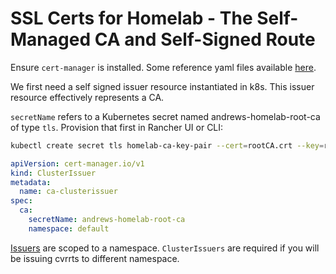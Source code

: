 # SSL Certs for Homelab - The Self-Managed CA and Self-Signed Route

Ensure `cert-manager` is installed. Some reference yaml files available [here](https://github.com/ChristianLempa/boilerplates/tree/main/kubernetes/certmanager).

We first need a self signed issuer resource instantiated in k8s. This issuer resource effectively represents a CA.

`secretName` refers to a Kubernetes secret named andrews-homelab-root-ca of type `tls`. Provision that first in Rancher UI or CLI:

```bash
kubectl create secret tls homelab-ca-key-pair --cert=rootCA.crt --key=rootCA.key --namespace default
```

```yaml
apiVersion: cert-manager.io/v1
kind: ClusterIssuer
metadata:
  name: ca-clusterissuer
spec:
  ca:
    secretName: andrews-homelab-root-ca
    namespace: default

```

[Issuers](https://cert-manager.io/docs/concepts/issuer/) are scoped to a namespace. `ClusterIssuers` are required if you will be issuing cvrrts to different namespace.